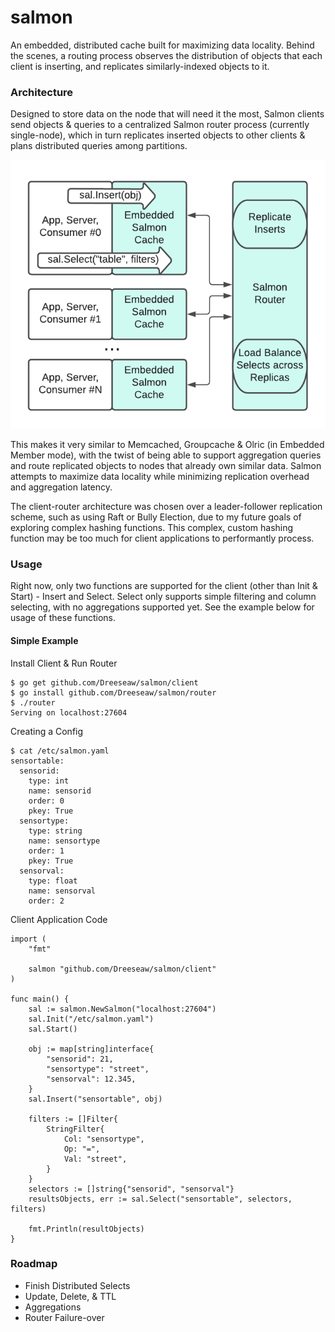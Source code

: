 # salmon

An embedded, distributed cache built for maximizing data locality. Behind the scenes, a routing process observes the distribution of objects that each client is inserting, and replicates similarly-indexed objects to it.

### Architecture

Designed to store data on the node that will need it the most, Salmon clients send objects & queries to a centralized Salmon router process (currently single-node), which in turn replicates inserted objects to other clients & plans distributed queries among partitions. 

![salmon architecture](./salmonarch.png?raw=true "Salmon's Architecture")

This makes it very similar to Memcached, Groupcache & Olric (in Embedded Member mode), with the twist of being able to support aggregation queries and route replicated objects to nodes that already own similar data. Salmon attempts to maximize data locality while minimizing replication overhead and aggregation latency.

The client-router architecture was chosen over a leader-follower replication scheme, such as using Raft or Bully Election, due to my future goals of exploring complex hashing functions. This complex, custom hashing function may be too much for client applications to performantly process. 

### Usage

Right now, only two functions are supported for the client (other than Init & Start) - Insert and Select. Select only supports simple filtering and column selecting, with no aggregations supported yet. See the example below for usage of these functions.

#### Simple Example

Install Client & Run Router
~~~
$ go get github.com/Dreeseaw/salmon/client 
$ go install github.com/Dreeseaw/salmon/router
$ ./router
Serving on localhost:27604
~~~

Creating a Config
~~~
$ cat /etc/salmon.yaml
sensortable:
  sensorid:
    type: int
    name: sensorid
    order: 0
    pkey: True
  sensortype:
    type: string
    name: sensortype
    order: 1
    pkey: True
  sensorval:
    type: float
    name: sensorval
    order: 2
~~~

Client Application Code
~~~
import (
    "fmt"

    salmon "github.com/Dreeseaw/salmon/client"
)

func main() {
    sal := salmon.NewSalmon("localhost:27604")
    sal.Init("/etc/salmon.yaml")
    sal.Start()

    obj := map[string]interface{
        "sensorid": 21,
        "sensortype": "street",
        "sensorval": 12.345,
    }
    sal.Insert("sensortable", obj)

    filters := []Filter{
        StringFilter{
            Col: "sensortype",
            Op: "=",
            Val: "street",
        }
    }
    selectors := []string{"sensorid", "sensorval"}
    resultsObjects, err := sal.Select("sensortable", selectors, filters)

    fmt.Println(resultObjects)
}

~~~

### Roadmap

- Finish Distributed Selects
- Update, Delete, & TTL
- Aggregations
- Router Failure-over
